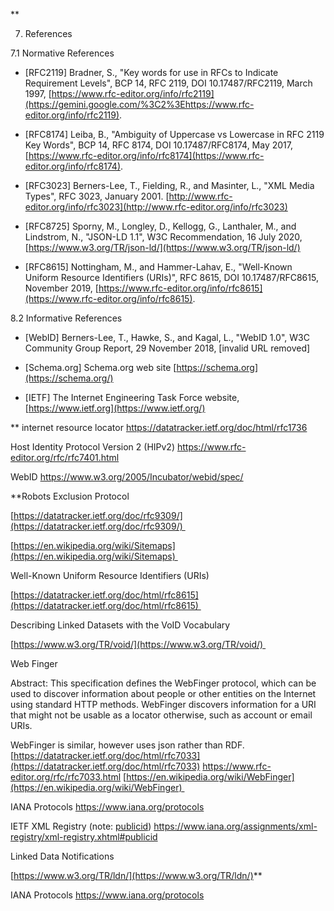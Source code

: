 **

7. References

7.1 Normative References

-   [RFC2119] Bradner, S., "Key words for use in RFCs to Indicate Requirement Levels", BCP 14, RFC 2119, DOI 10.17487/RFC2119, March 1997, [https://www.rfc-editor.org/info/rfc2119](https://gemini.google.com/%3C2%3Ehttps://www.rfc-editor.org/info/rfc2119).
    
-   [RFC8174] Leiba, B., "Ambiguity of Uppercase vs Lowercase in RFC 2119 Key Words", BCP 14, RFC 8174, DOI 10.17487/RFC8174, May 2017, [https://www.rfc-editor.org/info/rfc8174](https://www.rfc-editor.org/info/rfc8174).
    
-   [RFC3023] Berners-Lee, T., Fielding, R., and Masinter, L., "XML Media Types", RFC 3023, January 2001. [http://www.rfc-editor.org/info/rfc3023](http://www.rfc-editor.org/info/rfc3023)
    
-   [RFC8725] Sporny, M., Longley, D., Kellogg, G., Lanthaler, M., and Lindstrom, N., "JSON-LD 1.1", W3C Recommendation, 16 July 2020, [https://www.w3.org/TR/json-ld/](https://www.w3.org/TR/json-ld/)
    
-   [RFC8615] Nottingham, M., and Hammer-Lahav, E., "Well-Known Uniform Resource Identifiers (URIs)", RFC 8615, DOI 10.17487/RFC8615, November 2019, [https://www.rfc-editor.org/info/rfc8615](https://www.rfc-editor.org/info/rfc8615).
    

8.2 Informative References

-   [WebID] Berners-Lee, T., Hawke, S., and Kagal, L., "WebID 1.0", W3C Community Group Report, 29 November 2018, [invalid URL removed]
    
-   [Schema.org] Schema.org web site [https://schema.org](https://schema.org/)
    
-   [IETF] The Internet Engineering Task Force website, [https://www.ietf.org](https://www.ietf.org/)
    

**
internet resource locator https://datatracker.ietf.org/doc/html/rfc1736 

Host Identity Protocol Version 2 (HIPv2)
https://www.rfc-editor.org/rfc/rfc7401.html


WebID
https://www.w3.org/2005/Incubator/webid/spec/


**Robots Exclusion Protocol

[https://datatracker.ietf.org/doc/rfc9309/](https://datatracker.ietf.org/doc/rfc9309/) 

[https://en.wikipedia.org/wiki/Sitemaps](https://en.wikipedia.org/wiki/Sitemaps) 

Well-Known Uniform Resource Identifiers (URIs)

[https://datatracker.ietf.org/doc/html/rfc8615](https://datatracker.ietf.org/doc/html/rfc8615) 

  

Describing Linked Datasets with the VoID Vocabulary

[https://www.w3.org/TR/void/](https://www.w3.org/TR/void/) 

  

Web Finger

Abstract:
   This specification defines the WebFinger protocol, which can be used
   to discover information about people or other entities on the
   Internet using standard HTTP methods.  WebFinger discovers
   information for a URI that might not be usable as a locator
   otherwise, such as account or email URIs.
   
WebFinger is similar, however uses json rather than RDF.
[https://datatracker.ietf.org/doc/html/rfc7033](https://datatracker.ietf.org/doc/html/rfc7033)
https://www.rfc-editor.org/rfc/rfc7033.html
[https://en.wikipedia.org/wiki/WebFinger](https://en.wikipedia.org/wiki/WebFinger) 

IANA Protocols
https://www.iana.org/protocols


IETF XML Registry (note: [publicid](https://www.iana.org/assignments/xml-registry/xml-registry.xhtml#publicid))
https://www.iana.org/assignments/xml-registry/xml-registry.xhtml#publicid


Linked Data Notifications 

[https://www.w3.org/TR/ldn/](https://www.w3.org/TR/ldn/)**

IANA Protocols
https://www.iana.org/protocols
